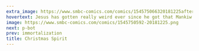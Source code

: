 ```yaml
---
extra_image: https://www.smbc-comics.com/comics/154575066320181225after.png
hovertext: Jesus has gotten really weird ever since he got that Mankiw textbook.
image: https://www.smbc-comics.com/comics/1545750592-20181225.png
next: p-bot
prev: immortalization
title: Christmas Spirit
---
```

